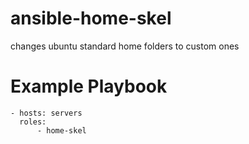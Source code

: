 # ansible-home-skel

changes ubuntu standard home folders to custom ones

# Example Playbook

```
- hosts: servers
  roles:
      - home-skel
```

